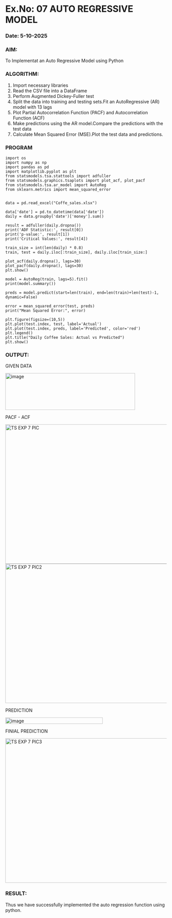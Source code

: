 # Ex.No: 07                                       AUTO REGRESSIVE MODEL
### Date: 5-10-2025



### AIM:
To Implementat an Auto Regressive Model using Python

### ALGORITHM:

1. Import necessary libraries
2. Read the CSV file into a DataFrame
3. Perform Augmented Dickey-Fuller test
4. Split the data into training and testing sets.Fit an AutoRegressive (AR) model with 13 lags
5. Plot Partial Autocorrelation Function (PACF) and Autocorrelation Function (ACF)
6. Make predictions using the AR model.Compare the predictions with the test data
7. Calculate Mean Squared Error (MSE).Plot the test data and predictions.

### PROGRAM
```
import os
import numpy as np
import pandas as pd
import matplotlib.pyplot as plt
from statsmodels.tsa.stattools import adfuller
from statsmodels.graphics.tsaplots import plot_acf, plot_pacf
from statsmodels.tsa.ar_model import AutoReg
from sklearn.metrics import mean_squared_error


data = pd.read_excel("Coffe_sales.xlsx")

data['date'] = pd.to_datetime(data['date'])
daily = data.groupby('date')['money'].sum()

result = adfuller(daily.dropna())
print('ADF Statistic:', result[0])
print('p-value:', result[1])
print('Critical Values:', result[4])

train_size = int(len(daily) * 0.8)
train, test = daily.iloc[:train_size], daily.iloc[train_size:]

plot_acf(daily.dropna(), lags=30)
plot_pacf(daily.dropna(), lags=30)
plt.show()

model = AutoReg(train, lags=5).fit()
print(model.summary())

preds = model.predict(start=len(train), end=len(train)+len(test)-1, dynamic=False)

error = mean_squared_error(test, preds)
print("Mean Squared Error:", error)

plt.figure(figsize=(10,5))
plt.plot(test.index, test, label='Actual')
plt.plot(test.index, preds, label='Predicted', color='red')
plt.legend()
plt.title("Daily Coffee Sales: Actual vs Predicted")
plt.show()

```
### OUTPUT:

GIVEN DATA


<img width="405" height="115" alt="image" src="https://github.com/user-attachments/assets/4dbc9944-bf52-40b9-8bf3-4e66fb1167d4" />


PACF - ACF


<img width="568" height="435" alt="TS EXP 7 PIC" src="https://github.com/user-attachments/assets/404448e7-5b0f-411b-8520-f71613c10603" />
<img width="568" height="435" alt="TS EXP 7 PIC2" src="https://github.com/user-attachments/assets/a9ecde43-e0c8-4084-9e55-6c066d8fc7d4" />


PREDICTION


<img width="304" height="20" alt="image" src="https://github.com/user-attachments/assets/496eaf15-3ba5-434f-9dea-bb16a86323ab" />


FINIAL PREDICTION


<img width="831" height="451" alt="TS EXP 7 PIC3" src="https://github.com/user-attachments/assets/c98d615b-6030-4189-bd51-38a959777d67" />


### RESULT:
Thus we have successfully implemented the auto regression function using python.
